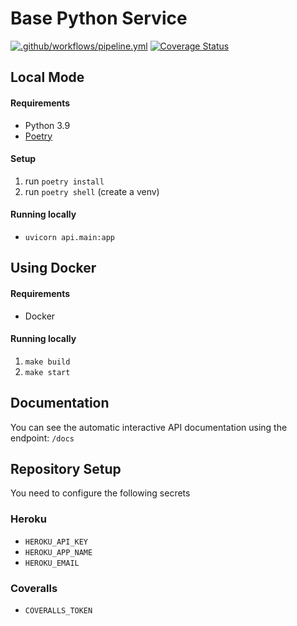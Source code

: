 # Base Python Service

[![.github/workflows/pipeline.yml](https://github.com/Team-Lisa/python-service/actions/workflows/pipeline.yml/badge.svg?branch=master)](https://github.com/Team-Lisa/python-service/actions/workflows/pipeline.yml)
[![Coverage Status](https://coveralls.io/repos/github/Team-Lisa/python-service/badge.svg)](https://coveralls.io/github/Team-Lisa/python-service)

## Local Mode

#### Requirements

- Python 3.9
- [Poetry](https://python-poetry.org/docs/#installation)

#### Setup
1. run ```poetry install``` 
2. run ```poetry shell``` (create a venv)

#### Running locally
- ```uvicorn api.main:app```

## Using Docker

#### Requirements
- Docker

#### Running locally

1. ```make build``` 
2. ```make start```


## Documentation
You can see the automatic interactive API documentation using the endpoint: ```/docs```

## Repository Setup

You need to configure the following secrets

### Heroku

- ```HEROKU_API_KEY```
- ```HEROKU_APP_NAME```
- ```HEROKU_EMAIL```

### Coveralls

- ```COVERALLS_TOKEN```